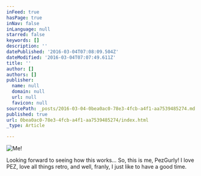 ```yaml
---
inFeed: true
hasPage: true
inNav: false
inLanguage: null
starred: false
keywords: []
description: ''
datePublished: '2016-03-04T07:08:09.504Z'
dateModified: '2016-03-04T07:07:49.611Z'
title: ''
author: []
authors: []
publisher:
  name: null
  domain: null
  url: null
  favicon: null
sourcePath: _posts/2016-03-04-0bea0ac0-78e3-4fcb-a4f1-aa7539485274.md
published: true
url: 0bea0ac0-78e3-4fcb-a4f1-aa7539485274/index.html
_type: Article

---
```

![Me!](https://the-grid-user-content.s3-us-west-2.amazonaws.com/52cffeaa-f44b-4943-bacd-424e63e214e5.png)

Looking forward to seeing how this works... So, this is me, PezGurly! I love PEZ, love all things retro, and well, franly, I just like to have a good time.